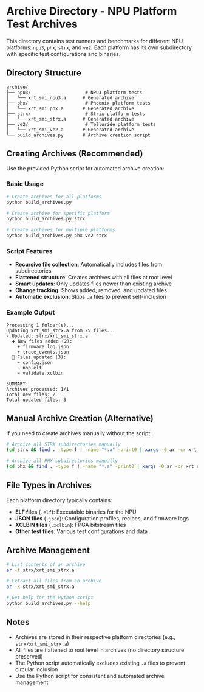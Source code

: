 # Archive Directory - NPU Platform Test Archives

This directory contains test runners and benchmarks for different NPU platforms: `npu3`, `phx`, `strx`, and `ve2`. Each platform has its own subdirectory with specific test configurations and binaries.

## Directory Structure

```
archive/
├── npu3/                    # NPU3 platform tests
│   └── xrt_smi_npu3.a      # Generated archive
├── phx/                     # Phoenix platform tests  
│   └── xrt_smi_phx.a       # Generated archive
├── strx/                    # Strix platform tests
│   └── xrt_smi_strx.a      # Generated archive
├── ve2/                     # Telluride platform tests
│   └── xrt_smi_ve2.a       # Generated archive
└── build_archives.py       # Archive creation script
```

## Creating Archives (Recommended)

Use the provided Python script for automated archive creation:

### Basic Usage

```bash
# Create archives for all platforms
python build_archives.py

# Create archive for specific platform
python build_archives.py strx

# Create archives for multiple platforms
python build_archives.py phx ve2 strx
```

### Script Features

- **Recursive file collection**: Automatically includes files from subdirectories
- **Flattened structure**: Creates archives with all files at root level
- **Smart updates**: Only updates files newer than existing archive
- **Change tracking**: Shows added, removed, and updated files
- **Automatic exclusion**: Skips `.a` files to prevent self-inclusion

### Example Output

```
Processing 1 folder(s)...
Updating xrt_smi_strx.a from 25 files...
✓ Updated: strx/xrt_smi_strx.a
  ➕ New files added (2):
    + firmware_log.json
    + trace_events.json
  🔄 Files updated (3):
    ~ config.json
    ~ nop.elf
    ~ validate.xclbin

SUMMARY:
Archives processed: 1/1
Total new files: 2
Total updated files: 3
```

## Manual Archive Creation (Alternative)

If you need to create archives manually without the script:

```bash
# Archive all STRX subdirectories manually
(cd strx && find . -type f ! -name "*.a" -print0 | xargs -0 ar -cr xrt_smi_strx.a)

# Archive all PHX subdirectories manually  
(cd phx && find . -type f ! -name "*.a" -print0 | xargs -0 ar -cr xrt_smi_phx.a)
```

## File Types in Archives

Each platform directory typically contains:
- **ELF files** (`.elf`): Executable binaries for the NPU
- **JSON files** (`.json`): Configuration profiles, recipes, and firmware logs
- **XCLBIN files** (`.xclbin`): FPGA bitstream files
- **Other test files**: Various test configurations and data

## Archive Management

```bash
# List contents of an archive
ar -t strx/xrt_smi_strx.a

# Extract all files from an archive
ar -x strx/xrt_smi_strx.a

# Get help for the Python script
python build_archives.py --help
```

## Notes

- Archives are stored in their respective platform directories (e.g., `strx/xrt_smi_strx.a`)
- All files are flattened to root level in archives (no directory structure preserved)
- The Python script automatically excludes existing `.a` files to prevent circular inclusion
- Use the Python script for consistent and automated archive management
